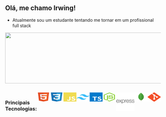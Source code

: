 ## Olá, me chamo Irwing!
<ul>
<li>
 Atualmente sou um estudante tentando me tornar em um profissional full stack <img height="15" width="15" src="https://user-images.githubusercontent.com/126827415/226213988-6b5b7f22-7876-404e-af62-a1de1093351e.png" />
 </li>
 </ul>

<div style="display: flex; justify-content: center; align-items: center;">
<img height="165" width="900" src="https://github-readme-stats.vercel.app/api/top-langs/?username=Irwing-Dev&layout=compact&langs_count=16&theme=tokyonight" />
</div>

 ##
 
<div style="display: flex;">
    <h3>Principais Tecnologias: </h3> <br>
    <img align="center" alt="Irwing-HTML" height="30" width="100" src="https://raw.githubusercontent.com/devicons/devicon/master/icons/html5/html5-original.svg">
    <img align="center" alt="Irwing-CSS" height="30" width="100" src="https://raw.githubusercontent.com/devicons/devicon/master/icons/css3/css3-original.svg">
    <img align="center" alt="Irwing-Js" height="30" width="100" src="https://raw.githubusercontent.com/devicons/devicon/master/icons/javascript/javascript-plain.svg">
 <img align="center" alt="Irwing-TailwindCSS" height="30" width="100" src="https://raw.githubusercontent.com/devicons/devicon/master/icons/tailwindcss/tailwindcss-plain.svg">
    <img align="center" alt="Irwing-Ts" height="30" width="100" src="https://raw.githubusercontent.com/devicons/devicon/master/icons/typescript/typescript-original.svg">
    <img align="center" alt="Irwing-NodeJs" height="30" width="100" src="https://raw.githubusercontent.com/devicons/devicon/master/icons/nodejs/nodejs-original.svg">
     <img align="center" alt="Irwing-ExpressJs" height="60" width="100" src="https://raw.githubusercontent.com/devicons/devicon/master/icons/express/express-original-wordmark.svg">
      <img align="center" alt="Irwing-MongoDB" height="30" width="100" src="https://raw.githubusercontent.com/devicons/devicon/master/icons/mongodb/mongodb-original.svg">
      <img align="center" alt="Irwing-Git" height="30" width="100" src="https://raw.githubusercontent.com/devicons/devicon/master/icons/git/git-original.svg">
</div>
